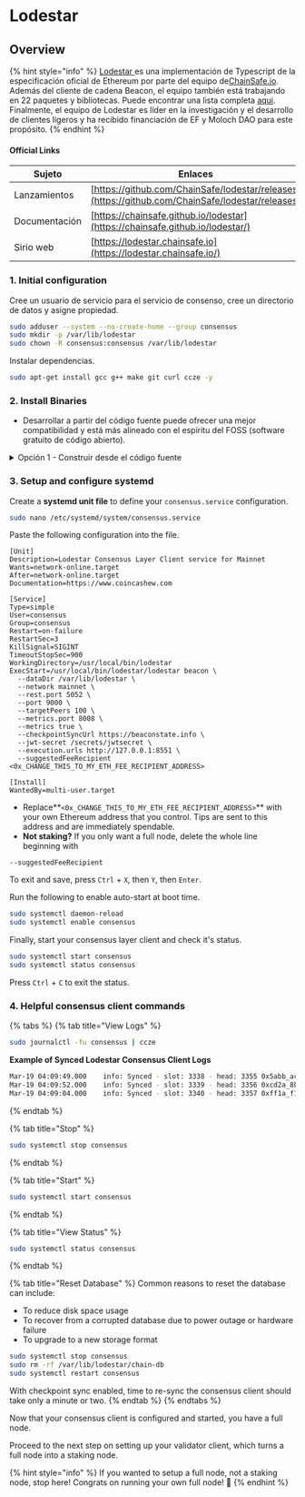 # Lodestar

## Overview

{% hint style="info" %}
[Lodestar ](https://lodestar.chainsafe.io)es una implementación de Typescript de la especificación oficial de Ethereum por parte del equipo de[ChainSafe.io](https://lodestar.chainsafe.io). Además del cliente de cadena Beacon, el equipo también está trabajando en 22 paquetes y bibliotecas. Puede encontrar una lista completa [aqui](https://hackmd.io/CcsWTnvRS\_eiLUajr3gi9g). Finalmente, el equipo de Lodestar es líder en la investigación y el desarrollo de clientes ligeros y ha recibido financiación de EF y Moloch DAO para este propósito.
{% endhint %}

#### Official Links

| Sujeto        | Enlaces                                                                                            |
| ------------- | ------------------------------------------------------------------------------------------------ |
| Lanzamientos  | [https://github.com/ChainSafe/lodestar/releases](https://github.com/ChainSafe/lodestar/releases) |
| Documentación | [https://chainsafe.github.io/lodestar](https://chainsafe.github.io/lodestar/)                    |
| Sirio web     | [https://lodestar.chainsafe.io](https://lodestar.chainsafe.io/)                                  |

### 1. Initial configuration

Cree un usuario de servicio para el servicio de consenso, cree un directorio de datos y asigne propiedad.

```bash
sudo adduser --system --no-create-home --group consensus
sudo mkdir -p /var/lib/lodestar
sudo chown -R consensus:consensus /var/lib/lodestar
```

Instalar dependencias.

```bash
sudo apt-get install gcc g++ make git curl ccze -y
```

### 2. Install Binaries

* Desarrollar a partir del código fuente puede ofrecer una mejor compatibilidad y está más alineado con el espíritu del FOSS (software gratuito de código abierto).

<details>

<summary>Opción 1 - Construir desde el código fuente</summary>

Install yarn.

```bash
curl -sS https://dl.yarnpkg.com/debian/pubkey.gpg | sudo apt-key add -
echo "deb https://dl.yarnpkg.com/debian/ stable main" | sudo tee /etc/apt/sources.list.d/yarn.list
sudo apt update
sudo apt install yarn -y
```

Confirm yarn is installed properly.

```bash
yarn --version
# Should output version >= 1.22.19
```

Install nodejs.

```bash
#Download and import the Nodesource GPG key
sudo apt-get update
sudo apt-get install -y ca-certificates curl gnupg
sudo mkdir -p /etc/apt/keyrings
curl -fsSL https://deb.nodesource.com/gpgkey/nodesource-repo.gpg.key | sudo gpg --dearmor -o /etc/apt/keyrings/nodesource.gpg

#Create deb repository
NODE_MAJOR=20
echo "deb [signed-by=/etc/apt/keyrings/nodesource.gpg] https://deb.nodesource.com/node_$NODE_MAJOR.x nodistro main" | sudo tee /etc/apt/sources.list.d/nodesource.list

#Run Update and Install
sudo apt-get update
sudo apt-get install nodejs -y
```

Install and build Lodestar.

```bash
mkdir -p ~/git
cd ~/git
git clone -b stable https://github.com/chainsafe/lodestar.git
cd lodestar
yarn install
yarn run build
```

Verify Lodestar was installed properly by displaying the version.

```bash
./lodestar --version
```

Sample output of a compatible version.

```
🌟 Lodestar: TypeScript Implementation of the Ethereum Consensus Beacon Chain.
  * Version: v1.8.0/stable/a4b29cf
  * by ChainSafe Systems, 2018-2022
```

Install the binaries.

```bash
sudo cp -a $HOME/git/lodestar /usr/local/bin/lodestar
```

</details>

### **3. Setup and configure systemd**

Create a **systemd unit file** to define your `consensus.service` configuration.

```bash
sudo nano /etc/systemd/system/consensus.service
```

Paste the following configuration into the file.

```shell
[Unit]
Description=Lodestar Consensus Layer Client service for Mainnet
Wants=network-online.target
After=network-online.target
Documentation=https://www.coincashew.com

[Service]
Type=simple
User=consensus
Group=consensus
Restart=on-failure
RestartSec=3
KillSignal=SIGINT
TimeoutStopSec=900
WorkingDirectory=/usr/local/bin/lodestar
ExecStart=/usr/local/bin/lodestar/lodestar beacon \
  --dataDir /var/lib/lodestar \
  --network mainnet \
  --rest.port 5052 \
  --port 9000 \
  --targetPeers 100 \
  --metrics.port 8008 \
  --metrics true \
  --checkpointSyncUrl https://beaconstate.info \
  --jwt-secret /secrets/jwtsecret \
  --execution.urls http://127.0.0.1:8551 \
  --suggestedFeeRecipient <0x_CHANGE_THIS_TO_MY_ETH_FEE_RECIPIENT_ADDRESS>

[Install]
WantedBy=multi-user.target
```

* Replace**`<0x_CHANGE_THIS_TO_MY_ETH_FEE_RECIPIENT_ADDRESS>`** with your own Ethereum address that you control. Tips are sent to this address and are immediately spendable.
* **Not staking?** If you only want a full node, delete the whole line beginning with

```
--suggestedFeeRecipient
```

To exit and save, press `Ctrl` + `X`, then `Y`, then `Enter`.

Run the following to enable auto-start at boot time.

```bash
sudo systemctl daemon-reload
sudo systemctl enable consensus
```

Finally, start your consensus layer client and check it's status.

```bash
sudo systemctl start consensus
sudo systemctl status consensus
```

Press `Ctrl` + `C` to exit the status.

### 4. Helpful consensus client commands

{% tabs %}
{% tab title="View Logs" %}
```bash
sudo journalctl -fu consensus | ccze
```

**Example of Synced Lodestar Consensus Client Logs**

```bash
Mar-19 04:09:49.000    info: Synced - slot: 3338 - head: 3355 0x5abb_ac30 - execution: valid(0x1a3c_2ca5) - finalized: 0xfa22_1142:3421 - peers: 25
Mar-19 04:09:52.000    info: Synced - slot: 3339 - head: 3356 0xcd2a_8b32 - execution: valid(0xab34_fa32) - finalized: 0xfa22_1142:3421 - peers: 25
Mar-19 04:09:04.000    info: Synced - slot: 3340 - head: 3357 0xff1a_f12a - execution: valid(0xfaf1_b35f) - finalized: 0xfa22_1142:3421 - peers: 25
```
{% endtab %}

{% tab title="Stop" %}
```bash
sudo systemctl stop consensus
```
{% endtab %}

{% tab title="Start" %}
```bash
sudo systemctl start consensus
```
{% endtab %}

{% tab title="View Status" %}
```bash
sudo systemctl status consensus
```
{% endtab %}

{% tab title="Reset Database" %}
Common reasons to reset the database can include:

* To reduce disk space usage
* To recover from a corrupted database due to power outage or hardware failure
* To upgrade to a new storage format

```bash
sudo systemctl stop consensus
sudo rm -rf /var/lib/lodestar/chain-db
sudo systemctl restart consensus
```

With checkpoint sync enabled, time to re-sync the consensus client should take only a minute or two.
{% endtab %}
{% endtabs %}

Now that your consensus client is configured and started, you have a full node.

Proceed to the next step on setting up your validator client, which turns a full node into a staking node.

{% hint style="info" %}
If you wanted to setup a full node, not a staking node, stop here! Congrats on running your own full node! :tada:
{% endhint %}
